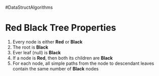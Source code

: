 #DataStructAlgorithms
# Red Black Tree Properties
1. Every node is either **Red** or **Black**
2. The root is **Black**
3. Ever leaf (null) is **Black**
4. If a node is **Red**, then both its children are **Black**
5. For each node, all simple paths from the node to descendant leaves contain the same number of **Black** nodes
